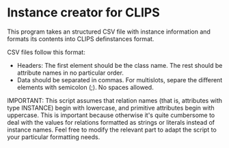 # Instance creator for CLIPS

This program takes an structured CSV file with instance information and formats its contents into CLIPS definstances format.

CSV files follow this format:
- Headers: The first element should be the class name. The rest should be attribute names in no particular order.
- Data should be separated in commas. For multislots, separe the different elements with semicolon (;). No spaces allowed.

IMPORTANT: This script assumes that relation names (that is, attributes with type INSTANCE) begin with lowercase, and primitive attributes begin with uppercase. This is important because otherwise it's quite cumbersome to deal with the values for relations formatted as strings or literals instead of instance names. Feel free to modify the relevant part to adapt the script to your particular formatting needs.

